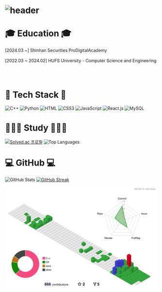 # ![header](https://capsule-render.vercel.app/api?type=waving&color=gradient&height=120&animation=fadeIn&section=footer&text=🚗🚘🚛&fontAlign=70)

# 🎓 Education 🎓

[2024.03 ~]
Shinhan Securities ProDigitalAcademy
<br><br>
[2022.03 ~ 2024.02]
HUFS University - Computer Science and Engineering

<br><br>

# 🌱 Tech Stack 🌱
![C++](https://img.shields.io/badge/-C++-000000?logo=c%2B%2B&style=flat)
![Python](https://img.shields.io/badge/Python-3776AB?style=flat&logo=Python&logoColor=white)
![HTML](https://img.shields.io/badge/HTML-E34F26?style=flat&logo=HTML5&logoColor=white)
![CSS3](https://img.shields.io/badge/CSS3-1572B6?style=flat&logo=css3&logoColor=white)
![JavaScript](https://img.shields.io/badge/JavaScript-F7DF1E?style=flat&logo=javascript&logoColor=black)
![React.js](https://img.shields.io/badge/React.js-61DAFB?style=flat&logo=React&logoColor=white)
![MySQL](https://img.shields.io/badge/MySQL-4479A1?style=flat&logo=MySQL&logoColor=white)

# 👨🏻‍💻 Study 👨🏻‍💻

[![Solved.ac 프로필](https://mazassumnida.wtf/api/v2/generate_badge?boj=yjh777)](https://solved.ac/yjh777/)
![Top Languages](https://github-readme-stats.vercel.app/api/top-langs/?username=YangJinHyeok&exclude_repo=dkssud8150.github.io&layout=compact&theme=tokyonight)

# 💻 GitHub 💻

![GitHub Stats](https://github-readme-stats.vercel.app/api?username=YangJinHyeok&theme=tokyonight&show_icons=true)
[![GitHub Streak](https://github-readme-streak-stats.herokuapp.com/?user=YangJinHyeok&theme=tokyonight)](https://git.io/streak-stats)

![Profile Contribution](./profile-3d-contrib/profile-gitblock.svg)
